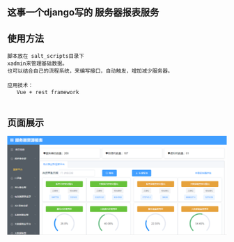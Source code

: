 ## 这事一个django写的 服务器报表服务


## 使用方法

```需要结合 salt使用，这里salt没有使用salt api, 直接远程登陆salt服务器，来执行任务，获取的基础数据。
脚本放在 salt_scripts目录下
xadmin来管理基础数据。
也可以结合自己的流程系统，来编写接口，自动触发，增加减少服务器。

应用技术：
   Vue + rest framework


```

## 页面展示

![image](https://github.com/s57445560/img-all/raw/master/server_report/home.png)
